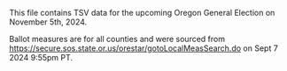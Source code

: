 This file contains TSV data for the upcoming Oregon General Election on November 5th, 2024.

Ballot measures are for all counties and were sourced from https://secure.sos.state.or.us/orestar/gotoLocalMeasSearch.do on Sept 7 2024 9:55pm PT.